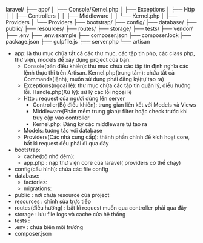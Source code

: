 laravel/
├── app/
│ ├── Console/Kernel.php
│ ├── Exceptions
│ ├── Http
│ │ ├── Controllers
│ │ ├── Middleware
│ │ └── Kernel.php
│ ├── Providers
│ └── Providers
├── bootstrap/
├── config/
├── database/
├── public/
├── resources/
├── routes/
├── storage/
├── tests/
├── vendor/
├── .env
├── .env.example
├── composer.json
├── composer.lock
├── package.json
├── gulpfile.js
├── server.php
└── artisan

- app: là thư mục chứa tất cả các thư mục, các tập tin php, các class php, thư viện, models để xây dựng project của bạn.
  - Console(bản điều khiển): thư mục chứa các tập tin định nghĩa các lệnh thực thi trên Artisan.
    Kernel.php(trung tâm): chứa tất cả Commands(lệnh), muốn sử dụng phải đăng ký(tự tạo ra)
  - Exceptions(ngoại lệ): thư mục chứa các tập tin quản lý, điều hướng lỗi.
    Handle.php(Xử lý): sử lý các lỗi ngoại lệ
  - Http : request của người dùng lên server
    - Controller(Bộ điều khiển): trung gian liên kết với Models và Views
    - Middleware(Phần mềm trung gian): filter hoặc check trước khi truy cập vào controller
    - Kernel.php: Đăng ký các middleware tự tạo ra
  - Models: tương tác với database
  - Providers(Các nhà cung cấp): thành phần chính để kích hoạt core, bất kì request đều phải đi qua đây
- bootstrap:
  - cache(bộ nhớ đệm):
  - app.php : nạp thư viện core của laravel( providers có thể chạy)
- config(cấu hình): chứa các file config
- database:
  - factories:
  - migrations:
- public : nơi chưa resource của project
- resources : chỉnh sửa trực tiếp
- routes(điều hướng) : bất kì request muốn qua controller phải qua đây
- storage : lưu file logs và cache của hệ thống
- tests :
- .env : chưa biên môi trường
- composer.json

